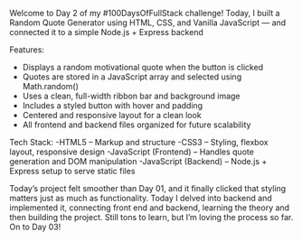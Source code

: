 Welcome to Day 2 of my #100DaysOfFullStack challenge!
Today, I built a Random Quote Generator using HTML, CSS, and Vanilla JavaScript — and connected it to a simple Node.js + Express backend

Features:
 - Displays a random motivational quote when the button is clicked
- Quotes are stored in a JavaScript array and selected using Math.random()
- Uses a clean, full-width ribbon bar and background image
- Includes a styled button with hover and padding
- Centered and responsive layout for a clean look
- All frontend and backend files organized for future scalability

Tech Stack:
-HTML5 – Markup and structure
-CSS3 – Styling, flexbox layout, responsive design
-JavaScript (Frontend) – Handles quote generation and DOM manipulation
-JavaScript (Backend) – Node.js + Express setup to serve static files

Today’s project felt smoother than Day 01, and it finally clicked that styling matters just as much as functionality. Today I delved into backend and implemented it, connecting front end and backend, learning the theory and then building the project. Still tons to learn, but I’m loving the process so far. On to Day 03!
